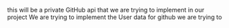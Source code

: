 this will be a private GitHub api that we are trying to implement in our project We are trying to implement the User data for github we are trying to
